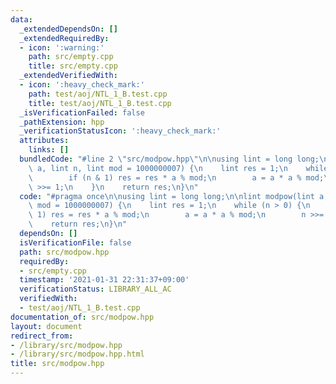 ```yaml
---
data:
  _extendedDependsOn: []
  _extendedRequiredBy:
  - icon: ':warning:'
    path: src/empty.cpp
    title: src/empty.cpp
  _extendedVerifiedWith:
  - icon: ':heavy_check_mark:'
    path: test/aoj/NTL_1_B.test.cpp
    title: test/aoj/NTL_1_B.test.cpp
  _isVerificationFailed: false
  _pathExtension: hpp
  _verificationStatusIcon: ':heavy_check_mark:'
  attributes:
    links: []
  bundledCode: "#line 2 \"src/modpow.hpp\"\n\nusing lint = long long;\n\nlint modpow(lint\
    \ a, lint n, lint mod = 1000000007) {\n    lint res = 1;\n    while (n > 0) {\n\
    \        if (n & 1) res = res * a % mod;\n        a = a * a % mod;\n        n\
    \ >>= 1;\n    }\n    return res;\n}\n"
  code: "#pragma once\n\nusing lint = long long;\n\nlint modpow(lint a, lint n, lint\
    \ mod = 1000000007) {\n    lint res = 1;\n    while (n > 0) {\n        if (n &\
    \ 1) res = res * a % mod;\n        a = a * a % mod;\n        n >>= 1;\n    }\n\
    \    return res;\n}\n"
  dependsOn: []
  isVerificationFile: false
  path: src/modpow.hpp
  requiredBy:
  - src/empty.cpp
  timestamp: '2021-01-31 22:31:37+09:00'
  verificationStatus: LIBRARY_ALL_AC
  verifiedWith:
  - test/aoj/NTL_1_B.test.cpp
documentation_of: src/modpow.hpp
layout: document
redirect_from:
- /library/src/modpow.hpp
- /library/src/modpow.hpp.html
title: src/modpow.hpp
---
```


